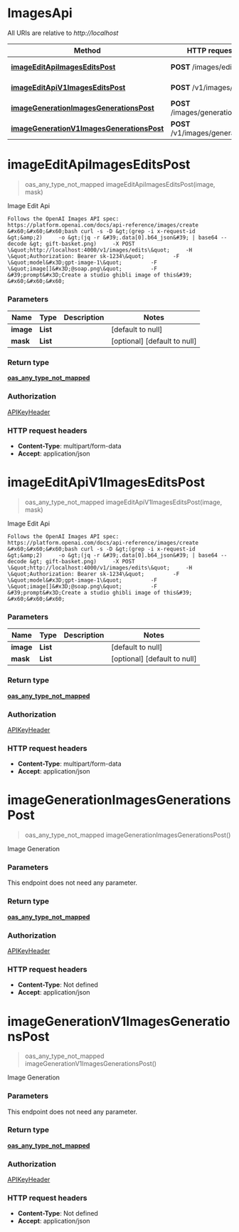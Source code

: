 # ImagesApi

All URIs are relative to *http://localhost*

| Method | HTTP request | Description |
|------------- | ------------- | -------------|
| [**imageEditApiImagesEditsPost**](ImagesApi.md#imageEditApiImagesEditsPost) | **POST** /images/edits | Image Edit Api |
| [**imageEditApiV1ImagesEditsPost**](ImagesApi.md#imageEditApiV1ImagesEditsPost) | **POST** /v1/images/edits | Image Edit Api |
| [**imageGenerationImagesGenerationsPost**](ImagesApi.md#imageGenerationImagesGenerationsPost) | **POST** /images/generations | Image Generation |
| [**imageGenerationV1ImagesGenerationsPost**](ImagesApi.md#imageGenerationV1ImagesGenerationsPost) | **POST** /v1/images/generations | Image Generation |


<a name="imageEditApiImagesEditsPost"></a>
# **imageEditApiImagesEditsPost**
> oas_any_type_not_mapped imageEditApiImagesEditsPost(image, mask)

Image Edit Api

    Follows the OpenAI Images API spec: https://platform.openai.com/docs/api-reference/images/create  &#x60;&#x60;&#x60;bash curl -s -D &gt;(grep -i x-request-id &gt;&amp;2)     -o &gt;(jq -r &#39;.data[0].b64_json&#39; | base64 --decode &gt; gift-basket.png)     -X POST \&quot;http://localhost:4000/v1/images/edits\&quot;     -H \&quot;Authorization: Bearer sk-1234\&quot;         -F \&quot;model&#x3D;gpt-image-1\&quot;         -F \&quot;image[]&#x3D;@soap.png\&quot;         -F &#39;prompt&#x3D;Create a studio ghibli image of this&#39; &#x60;&#x60;&#x60;

### Parameters

|Name | Type | Description  | Notes |
|------------- | ------------- | ------------- | -------------|
| **image** | **List**|  | [default to null] |
| **mask** | **List**|  | [optional] [default to null] |

### Return type

[**oas_any_type_not_mapped**](../Models/AnyType.md)

### Authorization

[APIKeyHeader](../README.md#APIKeyHeader)

### HTTP request headers

- **Content-Type**: multipart/form-data
- **Accept**: application/json

<a name="imageEditApiV1ImagesEditsPost"></a>
# **imageEditApiV1ImagesEditsPost**
> oas_any_type_not_mapped imageEditApiV1ImagesEditsPost(image, mask)

Image Edit Api

    Follows the OpenAI Images API spec: https://platform.openai.com/docs/api-reference/images/create  &#x60;&#x60;&#x60;bash curl -s -D &gt;(grep -i x-request-id &gt;&amp;2)     -o &gt;(jq -r &#39;.data[0].b64_json&#39; | base64 --decode &gt; gift-basket.png)     -X POST \&quot;http://localhost:4000/v1/images/edits\&quot;     -H \&quot;Authorization: Bearer sk-1234\&quot;         -F \&quot;model&#x3D;gpt-image-1\&quot;         -F \&quot;image[]&#x3D;@soap.png\&quot;         -F &#39;prompt&#x3D;Create a studio ghibli image of this&#39; &#x60;&#x60;&#x60;

### Parameters

|Name | Type | Description  | Notes |
|------------- | ------------- | ------------- | -------------|
| **image** | **List**|  | [default to null] |
| **mask** | **List**|  | [optional] [default to null] |

### Return type

[**oas_any_type_not_mapped**](../Models/AnyType.md)

### Authorization

[APIKeyHeader](../README.md#APIKeyHeader)

### HTTP request headers

- **Content-Type**: multipart/form-data
- **Accept**: application/json

<a name="imageGenerationImagesGenerationsPost"></a>
# **imageGenerationImagesGenerationsPost**
> oas_any_type_not_mapped imageGenerationImagesGenerationsPost()

Image Generation

### Parameters
This endpoint does not need any parameter.

### Return type

[**oas_any_type_not_mapped**](../Models/AnyType.md)

### Authorization

[APIKeyHeader](../README.md#APIKeyHeader)

### HTTP request headers

- **Content-Type**: Not defined
- **Accept**: application/json

<a name="imageGenerationV1ImagesGenerationsPost"></a>
# **imageGenerationV1ImagesGenerationsPost**
> oas_any_type_not_mapped imageGenerationV1ImagesGenerationsPost()

Image Generation

### Parameters
This endpoint does not need any parameter.

### Return type

[**oas_any_type_not_mapped**](../Models/AnyType.md)

### Authorization

[APIKeyHeader](../README.md#APIKeyHeader)

### HTTP request headers

- **Content-Type**: Not defined
- **Accept**: application/json

